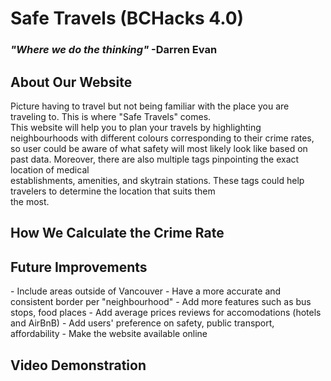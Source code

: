 <h1> Safe Travels (BCHacks 4.0) </h1>
<h3><i>"Where we do the thinking"</i>  -Darren Evan</h3>

<h2>About Our Website</h2>
Picture having to travel but not being familiar with the place you are traveling to. This is where "Safe Travels" comes.<br>
This website will help you to plan your travels by highlighting neighbourhoods with different colours corresponding to their crime rates, so user could be aware of what safety will most likely look like based on past data. Moreover, there are also multiple tags pinpointing the exact location of medical<br>
establishments, amenities, and skytrain stations. These tags could help travelers to determine the location that suits them<br>
the most. 

<h2>How We Calculate the Crime Rate</h2>

<h2>Future Improvements</h2>
- Include areas outside of Vancouver
- Have a more accurate and consistent border per "neighbourhood"
- Add more features such as bus stops, food places
- Add average prices reviews for accomodations (hotels and AirBnB)
- Add users' preference on safety, public transport, affordability
- Make the website available online

<h2>Video Demonstration</h2>
